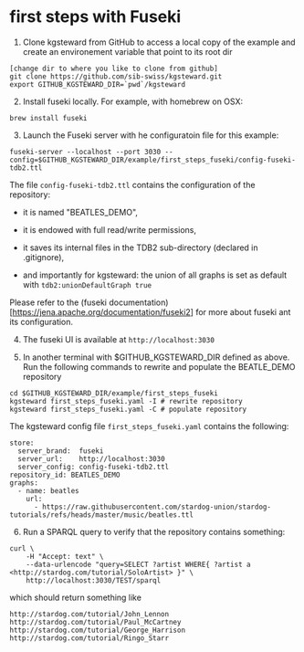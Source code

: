 # first steps with Fuseki

1. Clone kgsteward from GitHub to access a local copy of the example and create an environement variable that point to its root dir 

```
[change dir to where you like to clone from github]
git clone https://github.com/sib-swiss/kgsteward.git
export GITHUB_KGSTEWARD_DIR=`pwd`/kgsteward
```

2. Install fuseki locally. For example, with homebrew on OSX:

```
brew install fuseki
```

3. Launch the Fuseki server with he configuratoin file for this example:

```
fuseki-server --localhost --port 3030 --config=$GITHUB_KGSTEWARD_DIR/example/first_steps_fuseki/config-fuseki-tdb2.ttl
```

The file `config-fuseki-tdb2.ttl` contains the configuration of the repository:

* it is named "BEATLES_DEMO",

* it is endowed with full read/write permissions,

* it saves its internal files in the TDB2 sub-directory (declared in .gitignore),

* and importantly for kgsteward: the union of all graphs is set as default with `tdb2:unionDefaultGraph true`

Please refer to the (fuseki documentation)[https://jena.apache.org/documentation/fuseki2] for more about fuseki ant its configuration.

4. The fuseki UI is available at `http://localhost:3030`

5. In another terminal with $GITHUB_KGSTEWARD_DIR defined as above. Run the following commands to rewrite and populate the BEATLE_DEMO repository 

```
cd $GITHUB_KGSTEWARD_DIR/example/first_steps_fuseki
kgsteward first_steps_fuseki.yaml -I # rewrite repository
kgsteward first_steps_fuseki.yaml -C # populate repository
```

The kgsteward config file `first_steps_fuseki.yaml` contains the following:

```
store:
  server_brand:  fuseki
  server_url:    http://localhost:3030
  server_config: config-fuseki-tdb2.ttl 
repository_id: BEATLES_DEMO
graphs:
  - name: beatles
    url:
      - https://raw.githubusercontent.com/stardog-union/stardog-tutorials/refs/heads/master/music/beatles.ttl
```
6. Run a SPARQL query to verify that the repository contains something:

```
curl \
	-H "Accept: text" \
	--data-urlencode "query=SELECT ?artist WHERE{ ?artist a <http://stardog.com/tutorial/SoloArtist> }" \
	http://localhost:3030/TEST/sparql
```

which should return something like

```
http://stardog.com/tutorial/John_Lennon
http://stardog.com/tutorial/Paul_McCartney
http://stardog.com/tutorial/George_Harrison
http://stardog.com/tutorial/Ringo_Starr
```







